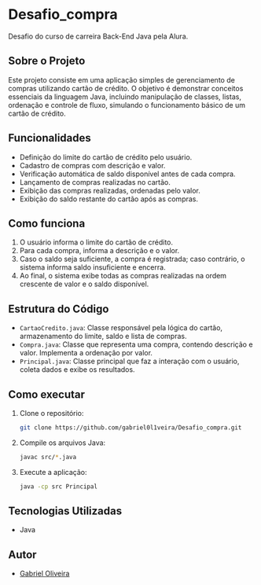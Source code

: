 # Desafio_compra

Desafio  do curso de carreira Back-End Java pela Alura.

## Sobre o Projeto

Este projeto consiste em uma aplicação simples de gerenciamento de compras utilizando cartão de crédito. O objetivo é demonstrar conceitos essenciais da linguagem Java, incluindo manipulação de classes, listas, ordenação e controle de fluxo, simulando o funcionamento básico de um cartão de crédito.

## Funcionalidades

- Definição do limite do cartão de crédito pelo usuário.
- Cadastro de compras com descrição e valor.
- Verificação automática de saldo disponível antes de cada compra.
- Lançamento de compras realizadas no cartão.
- Exibição das compras realizadas, ordenadas pelo valor.
- Exibição do saldo restante do cartão após as compras.

## Como funciona

1. O usuário informa o limite do cartão de crédito.
2. Para cada compra, informa a descrição e o valor.
3. Caso o saldo seja suficiente, a compra é registrada; caso contrário, o sistema informa saldo insuficiente e encerra.
4. Ao final, o sistema exibe todas as compras realizadas na ordem crescente de valor e o saldo disponível.

## Estrutura do Código

- `CartaoCredito.java`: Classe responsável pela lógica do cartão, armazenamento do limite, saldo e lista de compras.
- `Compra.java`: Classe que representa uma compra, contendo descrição e valor. Implementa a ordenação por valor.
- `Principal.java`: Classe principal que faz a interação com o usuário, coleta dados e exibe os resultados.

## Como executar

1. Clone o repositório:
   ```sh
   git clone https://github.com/gabriel0l1veira/Desafio_compra.git
   ```
2. Compile os arquivos Java:
   ```sh
   javac src/*.java
   ```
3. Execute a aplicação:
   ```sh
   java -cp src Principal
   ```

## Tecnologias Utilizadas

- Java

## Autor

- [Gabriel Oliveira](https://github.com/gabriel0l1veira)
